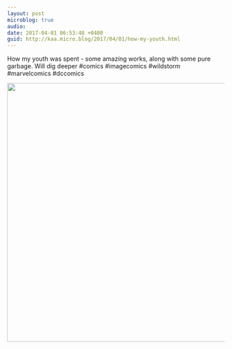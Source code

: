 ```yaml
---
layout: post
microblog: true
audio: 
date: 2017-04-01 06:53:48 +0400
guid: http://kaa.micro.blog/2017/04/01/how-my-youth.html
---
```

How my youth was spent - some amazing works, along with some pure garbage. Will dig deeper #comics #imagecomics #wildstorm #marvelcomics #dccomics

<img src="http://www.kaa.bz/uploads/2018/d33eef99e1.jpg" width="600" height="600" />
